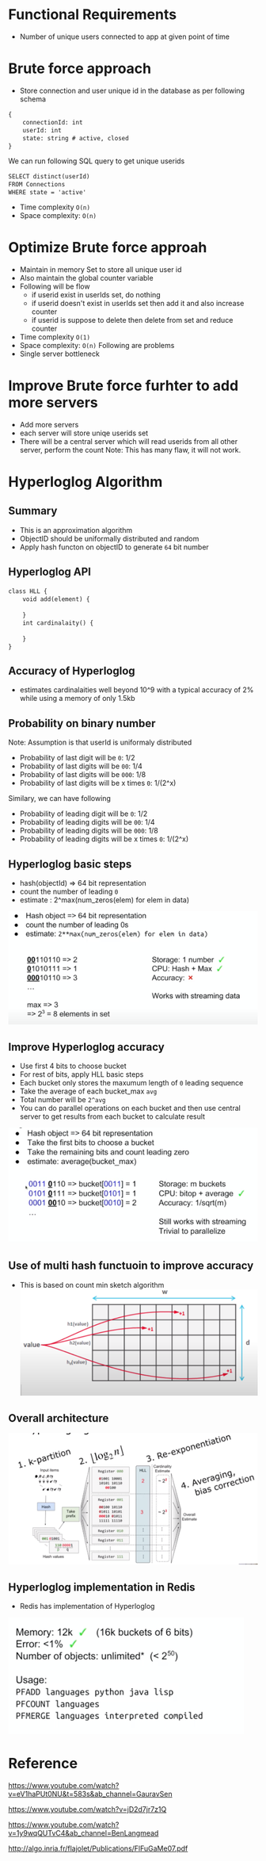 # Functional Requirements
- Number of unique users connected to app at given point of time
# Brute force approach 
- Store connection and user unique id in the database as per following schema 
```
{
    connectionId: int
    userId: int
    state: string # active, closed
}
```
We can run following SQL query to get unique userids
```
SELECT distinct(userId)
FROM Connections
WHERE state = 'active'
```
- Time complexity `O(n)`
- Space complexity: `O(n)`
# Optimize Brute force approah 
- Maintain in memory Set to store all unique user id
- Also maintain the global counter variable
- Following will be flow
    - if userid exist in userIds set, do nothing
    - if userid doesn't exist in userIds set then add it and also increase counter
    - if userid is suppose to delete then delete from set and reduce counter
- Time complexity `O(1)`
- Space complexity: `O(n)`
Following are problems
- Single server bottleneck
# Improve Brute force furhter to add more servers
- Add more servers
- each server will store uniqe userids set 
- There will be a central server which will read userids from all other server, perform the count
Note: This has many flaw, it will not work.
# Hyperloglog Algorithm
## Summary
- This is an approximation algorithm 
- ObjectID should be uniformally distributed and random
- Apply hash functon on objectID to generate `64` bit number
## Hyperloglog API
```
class HLL {
    void add(element) {

    }
    int cardinalaity() {

    }
}
```
## Accuracy of Hyperloglog
- estimates cardinalaities well beyond 10^9 with a typical accuracy of 2% while using a memory of only 1.5kb

## Probability on binary number
Note: Assumption is that userId is uniformaly distributed
- Probability of last digit will be `0`: 1/2
- Probability of last digits will be `00`: 1/4
- Probability of last digits will be `000`: 1/8
- Probability of last digits will be x times `0`: 1/(2^x)

Similary, we can have following 
- Probability of leading digit will be `0`: 1/2
- Probability of leading digits will be `00`: 1/4
- Probability of leading digits will be `000`: 1/8
- Probability of leading digits will be x times `0`: 1/(2^x)
## Hyperloglog basic steps
- hash(objectId) => 64 bit representation
- count the number of leading `0`
- estimate : 2^max(num_zeros(elem) for elem in data)

![](assets/hll-basics.png)
## Improve Hyperloglog accuracy
- Use first 4 bits to choose bucket
- For rest of bits, apply HLL basic steps
- Each bucket only stores the maxumum length of `0` leading sequence
- Take the average of each bucket_max `avg`
- Total number will be `2^avg`
- You can do parallel operations on each bucket and then use central server to get results from each bucket to calculate result

![](assets/hll-buckets.png)
## Use of multi hash functuoin to improve accuracy 
- This is based on count min sketch algorithm
![](assets/hll-count-min-sketch.png) 

## Overall architecture
![](assets/hll-architecture.png)
## Hyperloglog implementation in Redis
- Redis has implementation of Hyperloglog

![](assets/hll-redis.png)

# Reference 
https://www.youtube.com/watch?v=eV1haPUt0NU&t=583s&ab_channel=GauravSen

https://www.youtube.com/watch?v=jD2d7jr7z1Q

https://www.youtube.com/watch?v=1y9wqQUTvC4&ab_channel=BenLangmead

http://algo.inria.fr/flajolet/Publications/FlFuGaMe07.pdf